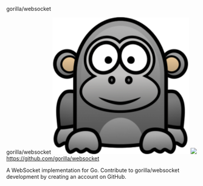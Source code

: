 gorilla/websocket

gorilla/websocket
![](../_resources/28d83946d6a445327e5cb2a8638a1b41.png)
![](../_resources/7f969f62ee272a3be19966806fff4ad5.png)https://github.com/gorilla/websocket

A WebSocket implementation for Go. Contribute to gorilla/websocket development by creating an account on GitHub.